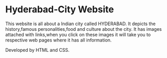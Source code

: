 # Hyderabad-City Website
This website is all about a Indian city called HYDERABAD. It depicts the history,famous personalities,food and culture about the city.
It has images attached with links,when you click on these images it will take you to respective web pages where it has all information.

Developed by HTML and CSS.
